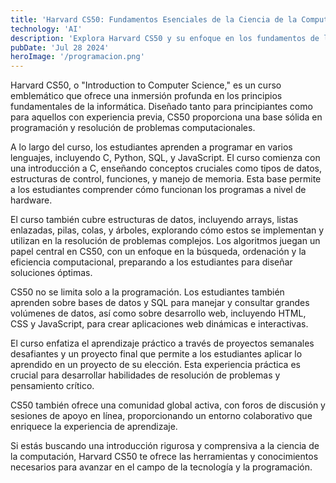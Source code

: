 ```yaml
---
title: 'Harvard CS50: Fundamentos Esenciales de la Ciencia de la Computación #1'
technology: 'AI'
description: 'Explora Harvard CS50 y su enfoque en los fundamentos de la programación y la ciencia de la computación.'
pubDate: 'Jul 28 2024'
heroImage: '/programacion.png'
---
```

Harvard CS50, o "Introduction to Computer Science," es un curso emblemático que ofrece una inmersión profunda en los principios fundamentales de la informática. Diseñado tanto para principiantes como para aquellos con experiencia previa, CS50 proporciona una base sólida en programación y resolución de problemas computacionales.

A lo largo del curso, los estudiantes aprenden a programar en varios lenguajes, incluyendo C, Python, SQL, y JavaScript. El curso comienza con una introducción a C, enseñando conceptos cruciales como tipos de datos, estructuras de control, funciones, y manejo de memoria. Esta base permite a los estudiantes comprender cómo funcionan los programas a nivel de hardware.

El curso también cubre estructuras de datos, incluyendo arrays, listas enlazadas, pilas, colas, y árboles, explorando cómo estos se implementan y utilizan en la resolución de problemas complejos. Los algoritmos juegan un papel central en CS50, con un enfoque en la búsqueda, ordenación y la eficiencia computacional, preparando a los estudiantes para diseñar soluciones óptimas.

CS50 no se limita solo a la programación. Los estudiantes también aprenden sobre bases de datos y SQL para manejar y consultar grandes volúmenes de datos, así como sobre desarrollo web, incluyendo HTML, CSS y JavaScript, para crear aplicaciones web dinámicas e interactivas.

El curso enfatiza el aprendizaje práctico a través de proyectos semanales desafiantes y un proyecto final que permite a los estudiantes aplicar lo aprendido en un proyecto de su elección. Esta experiencia práctica es crucial para desarrollar habilidades de resolución de problemas y pensamiento crítico.

CS50 también ofrece una comunidad global activa, con foros de discusión y sesiones de apoyo en línea, proporcionando un entorno colaborativo que enriquece la experiencia de aprendizaje.

Si estás buscando una introducción rigurosa y comprensiva a la ciencia de la computación, Harvard CS50 te ofrece las herramientas y conocimientos necesarios para avanzar en el campo de la tecnología y la programación.